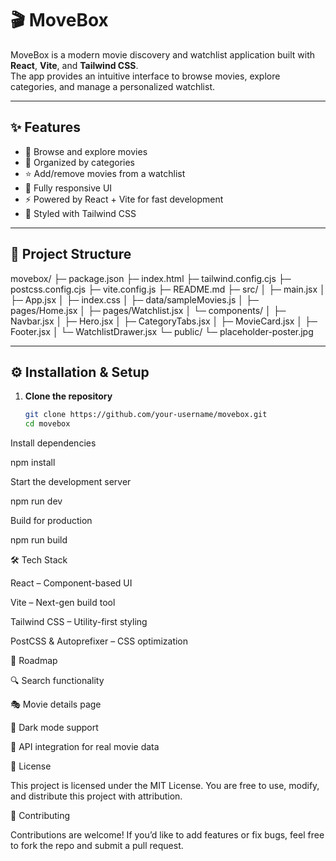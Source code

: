 # 🎬 MoveBox

MoveBox is a modern movie discovery and watchlist application built with **React**, **Vite**, and **Tailwind CSS**.  
The app provides an intuitive interface to browse movies, explore categories, and manage a personalized watchlist.

---

## ✨ Features
- 🎥 Browse and explore movies  
- 📂 Organized by categories  
- ⭐ Add/remove movies from a watchlist  
- 📱 Fully responsive UI  
- ⚡ Powered by React + Vite for fast development  
- 🎨 Styled with Tailwind CSS  

---

## 📂 Project Structure

movebox/
├─ package.json
├─ index.html
├─ tailwind.config.cjs
├─ postcss.config.cjs
├─ vite.config.js
├─ README.md
├─ src/
│ ├─ main.jsx
│ ├─ App.jsx
│ ├─ index.css
│ ├─ data/sampleMovies.js
│ ├─ pages/Home.jsx
│ ├─ pages/Watchlist.jsx
│ └─ components/
│ ├─ Navbar.jsx
│ ├─ Hero.jsx
│ ├─ CategoryTabs.jsx
│ ├─ MovieCard.jsx
│ ├─ Footer.jsx
│ └─ WatchlistDrawer.jsx
└─ public/
└─ placeholder-poster.jpg

---

## ⚙️ Installation & Setup

1. **Clone the repository**
   ```bash
   git clone https://github.com/your-username/movebox.git
   cd movebox

Install dependencies

npm install


Start the development server

npm run dev


Build for production

npm run build

🛠️ Tech Stack

React – Component-based UI

Vite – Next-gen build tool

Tailwind CSS – Utility-first styling

PostCSS & Autoprefixer – CSS optimization

🚀 Roadmap

🔍 Search functionality

🎭 Movie details page

🌙 Dark mode support

🔗 API integration for real movie data

📜 License

This project is licensed under the MIT License.
You are free to use, modify, and distribute this project with attribution.

🤝 Contributing

Contributions are welcome!
If you’d like to add features or fix bugs, feel free to fork the repo and submit a pull request.
